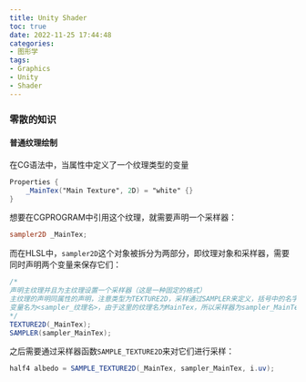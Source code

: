 ```yaml
---
title: Unity Shader
toc: true
date: 2022-11-25 17:44:48
categories:
- 图形学
tags:
- Graphics
- Unity
- Shader
---
```


### 零散的知识

#### 普通纹理绘制
在CG语法中，当属性中定义了一个纹理类型的变量
```glsl
Properties {
    _MainTex("Main Texture", 2D) = "white" {}
}
```
想要在CGPROGRAM中引用这个纹理，就需要声明一个采样器：

```glsl
sampler2D _MainTex;
```

而在HLSL中，`sampler2D`这个对象被拆分为两部分，即纹理对象和采样器，需要同时声明两个变量来保存它们：

```glsl
/*
声明主纹理并且为主纹理设置一个采样器（这是一种固定的格式）
主纹理的声明同属性的声明，注意类型为TEXTURE2D，采样通过SAMPLER来定义，括号中的名字为采样器的变量名，
变量名为<sampler_纹理名>，由于这里的纹理名为MainTex，所以采样器为sampler_MainTex
*/
TEXTURE2D(_MainTex);
SAMPLER(sampler_MainTex);
```

之后需要通过采样器函数`SAMPLE_TEXTURE2D`来对它们进行采样：

```glsl
half4 albedo = SAMPLE_TEXTURE2D(_MainTex, sampler_MainTex, i.uv);
```

